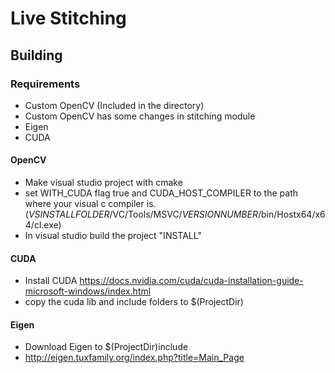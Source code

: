 # Live Stitching
## Building
### Requirements
- Custom OpenCV (Included in the directory)
- Custom OpenCV has some changes in stitching module
- Eigen
- CUDA

#### OpenCV
- Make visual studio project with cmake
- set WITH\_CUDA flag true and CUDA\_HOST\_COMPILER to the path where your visual c compiler is. (_VSINSTALLFOLDER_/VC/Tools/MSVC/_VERSIONNUMBER_/bin/Hostx64/x64/cl.exe)
- In visual studio build the project "INSTALL"

#### CUDA
- Install CUDA https://docs.nvidia.com/cuda/cuda-installation-guide-microsoft-windows/index.html
- copy the cuda lib and include folders to $(ProjectDir)

#### Eigen
- Download Eigen to $(ProjectDir)include
- http://eigen.tuxfamily.org/index.php?title=Main_Page
